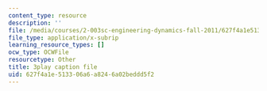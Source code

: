 ```yaml
---
content_type: resource
description: ''
file: /media/courses/2-003sc-engineering-dynamics-fall-2011/627f4a1e513306a6a8246a02beddd5f2_NHedXxUO-Bg.srt
file_type: application/x-subrip
learning_resource_types: []
ocw_type: OCWFile
resourcetype: Other
title: 3play caption file
uid: 627f4a1e-5133-06a6-a824-6a02beddd5f2
---
```

